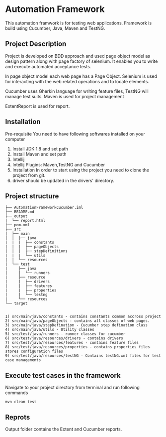 # Automation Framework 

This automation framwork is for testing web applications. Framework is build using
Cucumber, Java, Maven and TestNG. 

## Project Description

Project is developed on BDD approach and used page object model as design pattern along with page factory of selenium.  It enables you to write and execute automated acceptance tests.

In page object model each web page has a Page Object. Selenium is used for interacting with the web related operations and to locate elements.

Cucumber uses Gherkin language for writing feature files, TestNG will manage test suits. Maven is used for project management

ExtentReport is used for report.

## Installation

Pre-requisite You need to have following softwares installed on your computer

1) Install JDK 1.8 and set path
2) Install Maven and set path
3) Intellij
4) Intellij Plugins: Maven,TestNG and Cucumber
5) Installation In order to start using the project you need to clone the project from git.
6) driver should be updated in the drivers' directory.


## Project structure

```
├── AutomationFrameworkCucumber.iml
├── README.md
├── output
|  └── report.html
├── pom.xml
├── src
|  ├── main
|  |  ├── java
|  |  |  ├── constants
|  |  |  ├── pageObjects
|  |  |  ├── stepDefinitions
|  |  |  └── utils
|  |  └── resources
|  └── test
|     ├── java
|     |  └── runners
|     ├── resource
|     |  ├── drivers
|     |  ├── features
|     |  ├── properties
|     |  └── testng
|     └── resources
└── target


1) src/main/java/constants - contains constants common accross project
2) src/main/java/pageObjects - contains all classes of web pages.
3) src/main/java/stepDefination - Cucumber step defination class
4) src/main/java/utils - Utility classes
5) src/test/java/runners - runner classes for cucumber
6) src/test/java/resources/drivers - contains drivers
7) src/test/java/resources/features - contains feature files
8) src/test/java/resources/properties - contains properties files stores configuration files
9) src/test/java/resources/testNG - Contains testNG.xml files for test case managements
  ```


## Execute test cases in the framework
Navigate to your project directory from terminal and run following commands 

``` 
mvn clean test
```

## Reprots 
Output folder contains the Extent and Cucumber reports.
